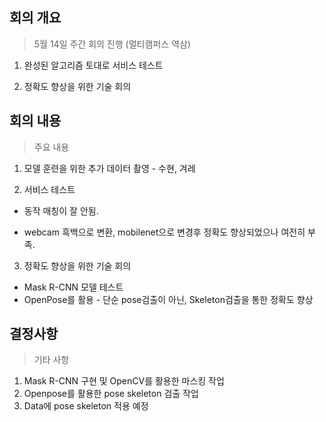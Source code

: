 ## 회의 개요

> 5월 14일 주간 회의 진행 (멀티캠퍼스 역삼)

1. 완성된 알고리즘 토대로 서비스 테스트

2. 정확도 향상을 위한 기술 회의

   

## 회의 내용

> 주요 내용

1. 모델 훈련을 위한 추가 데이터 촬영 - 수현, 겨레



2. 서비스 테스트

- 동작 매칭이 잘 안됨.

- webcam 흑백으로 변환, mobilenet으로 변경후 정확도 향상되었으나 여전히 부족.



3. 정확도 향상을 위한 기술 회의

- Mask R-CNN 모델 테스트
- OpenPose를 활용 - 단순 pose검출이 아닌, Skeleton검출을 통한 정확도 향상





## 결정사항

> 기타 사항

1. Mask R-CNN 구현 및 OpenCV를 활용한 마스킹 작업
2. Openpose를 활용한 pose skeleton 검출 작업 
3. Data에 pose skeleton 적용 예정
